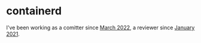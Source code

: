 # containerd

I've been working as a comitter since [March 2022](https://github.com/containerd/project/pull/84), a reviewer since [January 2021](https://github.com/containerd/project/pull/62).
